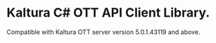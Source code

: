 # Kaltura C# OTT API Client Library.
Compatible with Kaltura OTT server version 5.0.1.43119 and above.
